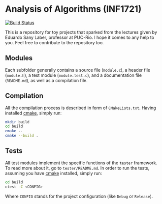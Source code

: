 # Analysis of Algorithms (INF1721)
[![Build Status](https://travis-ci.com/guidanoli/aa.svg?branch=master)](https://travis-ci.com/guidanoli/aa)

This is a repository for toy projects that sparked from the lectures given by Eduardo Sany Laber, professor at PUC-Rio. I hope it comes to any help to you. Feel free to contribute to the repository too.

## Modules

Each subfolder generally contains a source file (`module.c`), a header file (`module.h`), a test module (`module.test.c`), and a documentation file (`README.md`), as well as a compilation file.

## Compilation

All the compilation process is described in form of `CMakeLists.txt`. Having installed [cmake](https://cmake.org/), simply run:

```bash
mkdir build
cd build
cmake ..
cmake --build .
```

## Tests

All test modules implement the specific functions of the `tester` framework. To read more about it, go to `tester/README.md`. In order to run the tests, assuming you have [cmake](https://cmake.org/) installed, simply run:

```bash
cd build
ctest -C <CONFIG>
```

Where `CONFIG` stands for the project configuration (like `Debug` or `Release`).
